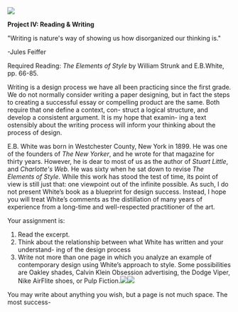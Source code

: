 ﻿![](Aspose.Words.acf56e5e-1fee-4b92-a97e-4dc616e0dbd3.001.png)

**Project IV: Reading & Writing**

"Writing is nature's way of showing us how disorganized our thinking is."

-Jules Feiffer

Required Reading: *The Elements of Style* by William Strunk and E.B.White, pp. 66-85.

Writing is a design process we have all been practicing since the first grade.  We do not normally consider writing a paper designing, but in fact the steps to creating a successful essay or compelling product are the same.  Both require that one define a context, con- struct a logical structure, and develop a consistent argument.  It is my hope that examin- ing a text ostensibly about the writing process will inform your thinking about the process of design. 

E.B. White was born in Westchester County, New York in 1899.  He was one of the founders of *The New Yorker*, and he wrote for that magazine for thirty years.  However, he is dear to most of us as the author of *Stuart Little*, and *Charlotte's Web.*  He was sixty when he sat down to revise *The Elements of Style*.  While this work has stood the test of time, its point of view is still just that: one viewpoint out of the infinite possible.  As such, I do not present White’s book as a blueprint for design success.  Instead, I hope you will treat White’s comments as the distillation of many years of experience from a long-time and well-respected practitioner of the art.

Your assignment is:

1. Read the excerpt.
1. Think about the relationship between what White has written and your understand- ing of the design process
1. Write not more than one page in which you analyze an example of contemporary design using White’s approach to style.  Some possibilities are Oakley shades, Calvin Klein Obsession advertising, the Dodge Viper, Nike AirFlite shoes, or Pulp Fiction.![](Aspose.Words.acf56e5e-1fee-4b92-a97e-4dc616e0dbd3.002.png)![](Aspose.Words.acf56e5e-1fee-4b92-a97e-4dc616e0dbd3.003.png)

You may write about anything you wish, but a page is not much space.  The most success-
